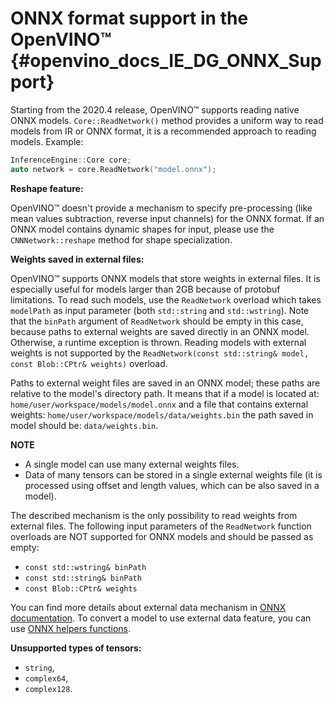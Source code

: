 # ONNX format support in the OpenVINO™ {#openvino_docs_IE_DG_ONNX_Support}

Starting from the 2020.4 release, OpenVINO™ supports reading native ONNX models.
`Core::ReadNetwork()` method provides a uniform way to read models from IR or ONNX format, it is a recommended approach to reading models.
Example:

```cpp
InferenceEngine::Core core;
auto network = core.ReadNetwork("model.onnx");
```

**Reshape feature:**

OpenVINO™ doesn't provide a mechanism to specify pre-processing (like mean values subtraction, reverse input channels) for the ONNX format.
If an ONNX model contains dynamic shapes for input, please use the `CNNNetwork::reshape` method for shape specialization.

**Weights saved in external files:**

OpenVINO™ supports ONNX models that store weights in external files. It is especially useful for models larger than 2GB because of protobuf limitations.
To read such models, use the `ReadNetwork` overload which takes `modelPath` as input parameter (both `std::string` and `std::wstring`).
Note that the `binPath` argument of `ReadNetwork` should be empty in this case, because paths to external weights are saved directly in an ONNX model.
Otherwise, a runtime exception is thrown.
Reading models with external weights is not supported by the `ReadNetwork(const std::string& model, const Blob::CPtr& weights)` overload.

Paths to external weight files are saved in an ONNX model; these paths are relative to the model's directory path.
It means that if a model is located at:
`home/user/workspace/models/model.onnx`
and a file that contains external weights:
`home/user/workspace/models/data/weights.bin`
the path saved in model should be:
`data/weights.bin`.

**NOTE**

* A single model can use many external weights files.
* Data of many tensors can be stored in a single external weights file (it is processed using offset and length values, which can be also saved in a model).

The described mechanism is the only possibility to read weights from external files. The following input parameters of the `ReadNetwork` function overloads are NOT supported for ONNX models and should be passed as empty:
* `const std::wstring& binPath`
* `const std::string& binPath`
* `const Blob::CPtr& weights`

You can find more details about external data mechanism in [ONNX documentation](https://github.com/onnx/onnx/blob/master/docs/ExternalData.md).
To convert a model to use external data feature, you can use [ONNX helpers functions](https://github.com/onnx/onnx/blob/master/onnx/external_data_helper.py).

**Unsupported types of tensors:**

* `string`,
* `complex64`,
* `complex128`.

